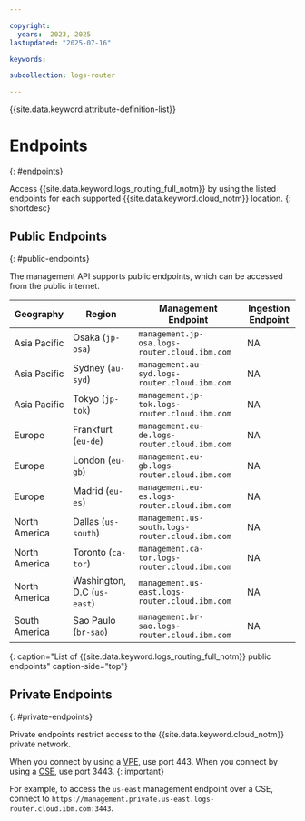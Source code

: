 ```yaml
---

copyright:
  years:  2023, 2025
lastupdated: "2025-07-16"

keywords:

subcollection: logs-router

---
```


{{site.data.keyword.attribute-definition-list}}

# Endpoints
{: #endpoints}

Access {{site.data.keyword.logs_routing_full_notm}} by using the listed endpoints for each supported {{site.data.keyword.cloud_notm}} location.
{: shortdesc}

## Public Endpoints
{: #public-endpoints}

The management API supports public endpoints, which can be accessed from the public internet. 

| Geography | Region                           | Management Endpoint | Ingestion Endpoint |
|-----------|----------------------------------|---------------------|--------------------|
| Asia Pacific | Osaka (`jp-osa`) | `management.jp-osa.logs-router.cloud.ibm.com` | NA |
| Asia Pacific | Sydney (`au-syd`) | `management.au-syd.logs-router.cloud.ibm.com` | NA |
| Asia Pacific | Tokyo (`jp-tok`) | `management.jp-tok.logs-router.cloud.ibm.com` | NA |
| Europe  | Frankfurt (`eu-de`) | `management.eu-de.logs-router.cloud.ibm.com` | NA |
| Europe  | London (`eu-gb`) | `management.eu-gb.logs-router.cloud.ibm.com` | NA |
| Europe  | Madrid (`eu-es`) | `management.eu-es.logs-router.cloud.ibm.com` | NA |
| North America  | Dallas (`us-south`) | `management.us-south.logs-router.cloud.ibm.com` | NA |
| North America  | Toronto (`ca-tor`) | `management.ca-tor.logs-router.cloud.ibm.com` | NA |
| North America  | Washington, D.C (`us-east`) | `management.us-east.logs-router.cloud.ibm.com` | NA |
| South America  | Sao Paulo (`br-sao`) | `management.br-sao.logs-router.cloud.ibm.com` | NA |
{: caption="List of {{site.data.keyword.logs_routing_full_notm}} public endpoints" caption-side="top"}

## Private Endpoints
{: #private-endpoints}

Private endpoints restrict access to the {{site.data.keyword.cloud_notm}} private network.  







When you connect by using a [VPE](/docs/vpc?topic=vpc-about-vpe), use port 443. When you connect by using a [CSE](/docs/account?topic=account-service-endpoints-overview), use port 3443.
{: important}

For example, to access the `us-east` management endpoint over a CSE, connect to `https://management.private.us-east.logs-router.cloud.ibm.com:3443`. 
